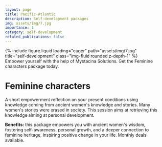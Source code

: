 ```yaml
---
layout: page
title: Pacific-Atlantic
description: Self-development packages
img: assets/img/7.jpg
importance: 1
category: self-development
related_publications: false
---
```


<div class="row justify-content-center">
    <div class="col-sm mt-3 mt-md-0">
        {% include figure.liquid loading="eager" path="assets/img/7.jpg" title="self-development" class="img-fluid rounded z-depth-1" %}
    </div>
</div>
<div class="caption text-center">
    Empower yourself with the help of Mystacina Solutions. Get the Feminine characters package today.
</div>

# Feminine characters 

A short empowerment reflection on your present conditions using knowledge coming from ancient women's knowledge and stories. Many women's stories were erased in society. This session aims at retrieving this knowledge aiming at personal development.

**Benefits:** this package empowers you with ancient women's wisdom, fostering self-awareness, personal growth, and a deeper connection to feminine heritage, inspiring positive change in your life. Monthly deals available.


<!--- Emojis: 
https://gist.github.com/rxaviers/7360908 --->
  